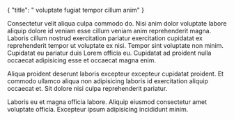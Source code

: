 {
  "title": " voluptate fugiat tempor cillum anim"
}

Consectetur velit aliqua culpa commodo do. Nisi anim dolor voluptate labore aliquip dolore id veniam esse cillum veniam anim reprehenderit magna. Laboris cillum nostrud exercitation pariatur exercitation cupidatat ex reprehenderit tempor ut voluptate ex nisi. Tempor sint voluptate non minim. Cupidatat eu pariatur duis Lorem officia eu. Cupidatat ad proident nulla occaecat adipisicing esse et occaecat magna enim.

Aliqua proident deserunt laboris excepteur excepteur cupidatat proident. Et commodo ullamco aliqua non adipisicing laboris id exercitation aliquip occaecat et. Sit dolore nisi culpa reprehenderit pariatur.

Laboris eu et magna officia labore. Aliquip eiusmod consectetur amet voluptate officia. Excepteur ipsum adipisicing incididunt minim.